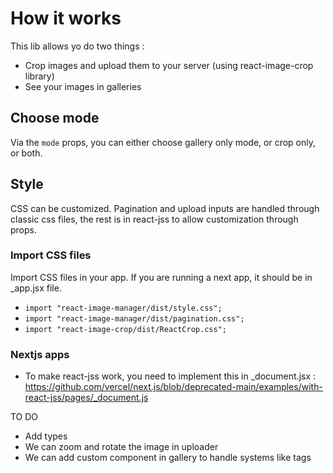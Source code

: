 # How it works

This lib allows yo do two things :

- Crop images and upload them to your server (using react-image-crop library)
- See your images in galleries

## Choose mode

Via the `mode` props, you can either choose gallery only mode, or crop only, or both.

## Style

CSS can be customized. Pagination and upload inputs are handled through classic css files, the rest is in react-jss to allow customization through props.

### Import CSS files

Import CSS files in your app. If you are running a next app, it should be in \_app.jsx file.

- `import "react-image-manager/dist/style.css";`
- `import "react-image-manager/dist/pagination.css";`
- `import "react-image-crop/dist/ReactCrop.css";`

### Nextjs apps

- To make react-jss work, you need to implement this in \_document.jsx : https://github.com/vercel/next.js/blob/deprecated-main/examples/with-react-jss/pages/_document.js

TO DO

- Add types
- We can zoom and rotate the image in uploader
- We can add custom component in gallery to handle systems like tags
